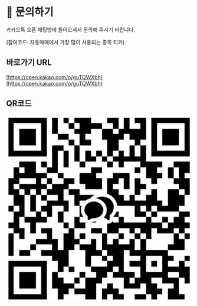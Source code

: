 # 💬 문의하기

카카오톡 오픈 채팅방에 들어오셔서 문의해 주시기 바랍니다. 

(참여코드: 자동매매에서 가장 많이 사용되는 종목 티커)

## 바로가기 URL
[https://open.kakao.com/o/guTQWXbh](https://open.kakao.com/o/guTQWXbh)

## QR코드
![](images/opentalk_qrcode.png)